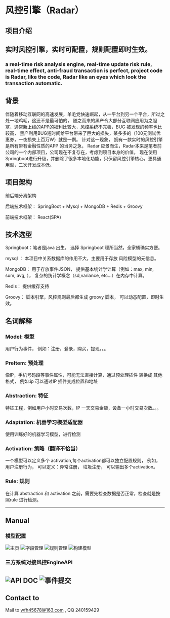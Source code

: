 # 风控引擎（Radar）
## 项目介绍
## 实时风控引擎，实时可配置，规则配置即时生效。
### a real-time risk analysis engine, real-time update risk rule, real-time effect, anti-fraud transaction  is perfect, project code  is Radar, like the code, Radar like an eyes which look the transaction automatic. 

## 背景
  伴随着移动互联网的高速发展，羊毛党快速崛起，从一平台到另一个平台，所过之处一地鸡毛，这还不是最可怕的，
  随之而来的黑产令大部分互联网应用为之胆寒，通常新上线的APP的福利比较大，风控系统不完善，BUG 被发现的频率也比较高，
  黑产利用BUG短时间给平台带来了巨大的损失，某多多的（100元测试优惠券，一夜损失上百万W）就是一例。 
  针对这一现象， 拥有一款实时的风控引擎是所有带有金融性质的APP 的当务之急，
  Radar 应景而生，Radar本来是笔者前公司的一个内部项目，公司现在不复存在，考虑到项目本身的价值，
  现在使用Springboot进行升级，并删除了很多本地化功能，只保留风控引擎核心，更具通用型，二次开发成本低。

## 项目架构

前后端分离架构

后端技术框架： SpringBoot + Mysql +  MongoDB + Redis + Groovy 

前端技术框架： React(SPA) 

## 技术选型
Springboot：笔者是java 出生， 选择 Springboot 理所当然，全家桶确实方便。

mysql ： 本项目中关系数据库的作用不大，主要用于存放 风险模型的元信息。

MongoDB： 用于存放事件JSON， 提供基本统计学计算（例如：max, min, sum, avg, ），
复杂的统计学概念（sd,variance, etc...）在内存中计算。

Redis： 提供缓存支持

Groovy： 脚本引擎，风控规则最后都生成 groovy 脚本， 可以动态配置，即时生效。

## 名词解释
### Model: 模型
 用户行为事件， 例如：注册，登录，购买，提现。。。
### PreItem: 预处理 
 像IP，手机号码段等事件属性，可能无法直接计算，通过预处理插件 转换成 其他格式，
  例如:ip 可以通过IP 插件变成位置和地址
### Abstraction: 特征
特征工程，例如用户小时交易次数，IP 一天交易金额，设备一小时交易次数。。。
### Adaptation: 机器学习模型适配器
 使用训练好的机器学习模型，进行检测
### Activation: 策略（翻译不恰当）
一个模型可以定义多个 activation,每个activation都可以独立配置规则，
例如，用户注册行为， 可以定义：异常注册， 垃圾注册， 可以输出多个activation。
### Rule: 规则
在计算 abstraction 和 activation 之前，需要先检查数据是否正常，检查就是按照rule 进行检测。

---
## Manual
### 模型配置
![主页](https://github.com/wfh45678/radar/blob/master/resources/images/01.png)
![字段管理](https://github.com/wfh45678/radar/blob/master/resources/images/03.png)
![规则管理](https://github.com/wfh45678/radar/blob/master/resources/images/07.png)
![构建模型](https://github.com/wfh45678/radar/blob/master/resources/images/08.png)

### 三方系统对接风控EngineAPI
![API DOC](https://github.com/wfh45678/radar/blob/master/resources/images/09.png)
![事件提交](https://github.com/wfh45678/radar/blob/master/resources/images/10.png)
---

## Contact to

 Mail to wfh45678@163.com , QQ 240159429 